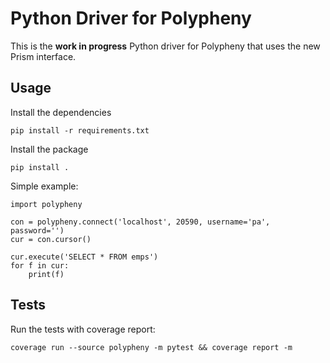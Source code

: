 Python Driver for Polypheny
===========================

This is the **work in progress** Python driver for Polypheny that uses
the new Prism interface.

## Usage

Install the dependencies
```
pip install -r requirements.txt
```

Install the package
```
pip install .
```

Simple example:

```python3
import polypheny

con = polypheny.connect('localhost', 20590, username='pa', password='')
cur = con.cursor()

cur.execute('SELECT * FROM emps')
for f in cur:
	print(f)
```

## Tests
Run the tests with coverage report:
```
coverage run --source polypheny -m pytest && coverage report -m
```